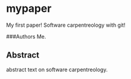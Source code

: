 # mypaper
My first paper! Software carpentreology with git!

###Authors
Me.

## Abstract
abstract text on software carpentreology.

